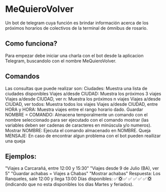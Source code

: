 # MeQuieroVolver
Un bot de telegram cuya función es brindar información acerca de los próximos horarios de colectivos de la terminal de ómnibus de rosario.

## Como funciona?
Para empezar debe iniciar una charla con el bot desde la aplicacion Telegram, buscandolo con el nombre MeQuieroVolver.

## Comandos
Las consultas que puede realizar son:
Ciudades: Muestra una lista de ciudades disponibles
Viajes a/desde CIUDAD: Muestra los próximos 3 viajes
Viajes a/desde CIUDAD, ver n: Muestra los próximos n viajes
Viajes a/desde CIUDAD, ver todos: Muestra todos los viajes
Viajes a/desde CIUDAD, entre HORA y HORA: Muestra viajes entre el rango horario dado.
Guardar NOMBRE = COMANDO: Almacena temporalmente un comando con el nombre seleccionado para ser ejecutado con el comando mostrar (las variables deben ser cadenas de caracteres en minúscula y/o numeros).
Mostrar NOMBRE: Ejecuta el comando almacenado en NOMBRE.
Queja MENSAJE: En caso de encontrar algun problema con el bot pueden reailizar una queja

## Ejemplos:
"Viajes a Carcarañá, entre 12:00 y 15:30"
"Viajes desde 9 de Julio (BA), ver 5"
"Guardar achabas = Viajes a Chabas"
"Mostrar achabas"
Respuesta:
Los Ranqueles, sale 12:00 y llega 13:00
Días disponibles: :white_check_mark: :negative_squared_cross_mark: :white_check_mark: :white_check_mark: :white_check_mark: :white_check_mark: :white_check_mark: :negative_squared_cross_mark: (indicando que no esta disponibles los días Martes y feriados). 
